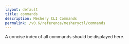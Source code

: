 ```yaml
---
layout: default
title: commands
description: Meshery CLI Commands
permalink: /v0.6/reference/mesheryctl/commands
---
```


A concise index of all commands should be displayed here.